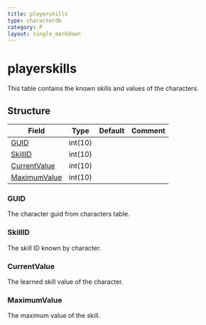 ```yaml
---
title: playerskills
type: characterdb
category: P
layout: single_markdown
---
```


# playerskills
This table contains the known skills and values of the characters.

## Structure

Field                         | Type    | Default | Comment
----------------------------- | ------- | ------- | -------
[GUID](#GUID)                 | int(10) |         |        
[SkillID](#SkillID)           | int(10) |         |        
[CurrentValue](#CurrentValue) | int(10) |         |        
[MaximumValue](#MaximumValue) | int(10) |         |        

### GUID

The character guid from characters table.

### SkillID

The skill ID known by character.

### CurrentValue

The learned skill value of the character.

### MaximumValue

The maximum value of the skill.